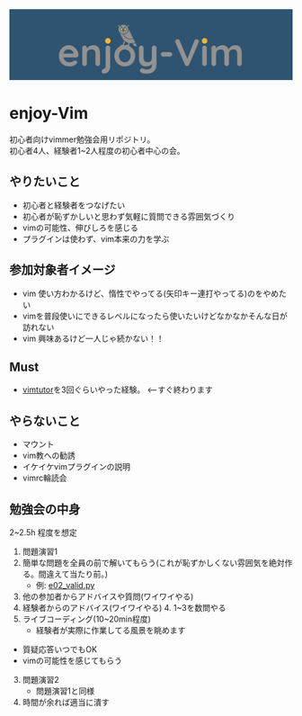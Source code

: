 <img src='design/enjoy-vim.png' width='2000'>

# enjoy-Vim
初心者向けvimmer勉強会用リポジトリ。  
初心者4人、経験者1~2人程度の初心者中心の会。  

## やりたいこと
- 初心者と経験者をつなげたい
- 初心者が恥ずかしいと思わず気軽に質問できる雰囲気づくり
- vimの可能性、伸びしろを感じる
- プラグインは使わず、vim本来の力を学ぶ

## 参加対象者イメージ
- vim 使い方わかるけど、惰性でやってる(矢印キー連打やってる)のをやめたい
- vimを普段使いにできるレベルになったら使いたいけどなかなかそんな日が訪れない
- vim 興味あるけど一人じゃ続かない！！

## Must
- [vimtutor](https://www.superusers.jp/su-camp-door/003.html)を3回ぐらいやった経験。 <--すぐ終わります

## やらないこと
- マウント
- vim教への勧誘
- イケイケvimプラグインの説明  
- vimrc輪読会


## 勉強会の中身
2~2.5h 程度を想定

1. 問題演習1
  1. 簡単な問題を全員の前で解いてもらう(これが恥ずかしくない雰囲気を絶対作る。間違えて当たり前。)
		- 例: [e02_valid.py](https://github.com/fkubota/enjoy-vim/blob/main/enjoy/000_20200217/e02_valid.py)
  2. 他の参加者からアドバイスや質問(ワイワイやる)
  3. 経験者からのアドバイス(ワイワイやる)
	4. 1~3を数問やる
2. ライブコーディング(10~20min程度)
	- 経験者が実際に作業してる風景を眺めます
  - 質疑応答いつでもOK
  - vimの可能性を感じてもらう
3. 問題演習2
	- 問題演習1と同様
4. 時間が余れば適当に潰す
